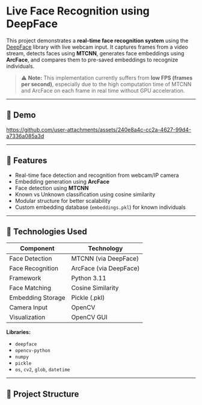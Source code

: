 # Live Face Recognition using DeepFace

This project demonstrates a **real-time face recognition system** using the [DeepFace](https://github.com/serengil/deepface) library with live webcam input. It captures frames from a video stream, detects faces using **MTCNN**, generates face embeddings using **ArcFace**, and compares them to pre-saved embeddings to recognize individuals.

> ⚠️ **Note:** This implementation currently suffers from **low FPS (frames per second)**, especially due to the high computation time of MTCNN and ArcFace on each frame in real time without GPU acceleration.

---

## 📸 Demo

https://github.com/user-attachments/assets/240e8a4c-cc2a-4627-99d4-a7336a085a3d


---

## 🚀 Features

- Real-time face detection and recognition from webcam/IP camera
- Embedding generation using **ArcFace**
- Face detection using **MTCNN**
- Known vs Unknown classification using cosine similarity
- Modular structure for better scalability
- Custom embedding database (`embeddings.pkl`) for known individuals

---

## 🧠 Technologies Used

| Component        | Technology         |
|------------------|--------------------|
| Face Detection   | MTCNN (via DeepFace) |
| Face Recognition | ArcFace (via DeepFace) |
| Framework        | Python 3.11        |
| Face Matching    | Cosine Similarity  |
| Embedding Storage| Pickle (.pkl)      |
| Camera Input     | OpenCV             |
| Visualization    | OpenCV GUI         |

**Libraries:**
- `deepface`
- `opencv-python`
- `numpy`
- `pickle`
- `os`, `cv2`, `glob`, `datetime`

---

## 📁 Project Structure

